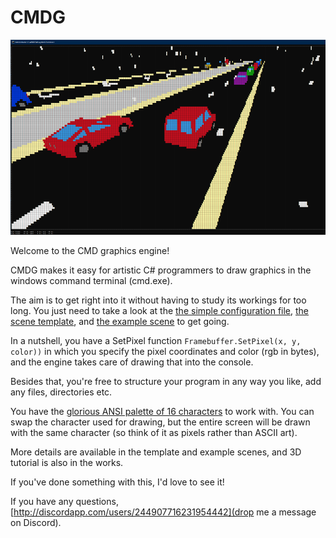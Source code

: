 # CMDG

![cover image](https://github.com/Byproduct/CMDG/blob/main/cover_image_small.png)

Welcome to the CMD graphics engine!

CMDG makes it easy for artistic C# programmers to draw graphics in the windows command terminal (cmd.exe). 

The aim is to get right into it without having to study its workings for too long. You just need to take a look at the [the simple configuration file](https://github.com/Byproduct/CMDG/blob/main/CMDG/Config.cs), [the scene template](https://github.com/Byproduct/CMDG/blob/main/CMDG/Scenes/SceneTemplate.cs), and [the example scene](https://github.com/Byproduct/CMDG/blob/main/CMDG/Scenes/Example2D.cs) to get going.

In a nutshell, you have a SetPixel function
`Framebuffer.SetPixel(x, y, color))`
in which you specify the pixel coordinates and color (rgb in bytes),
and the engine takes care of drawing that into the console. 

Besides that, you're free to structure your program in any way you like, add any files, directories etc.

You have the [glorious ANSI palette of 16 characters](https://github.com/Byproduct/CMDG/blob/main/CMDG/Help/palette.png) to work with. You can swap the character used for drawing, but the entire screen will be drawn with the same character (so think of it as pixels rather than ASCII art).

More details are available in the template and example scenes, and 3D tutorial is also in the works.

If you've done something with this, I'd love to see it!

If you have any questions, [http://discordapp.com/users/244907716231954442](drop me a message on Discord).
